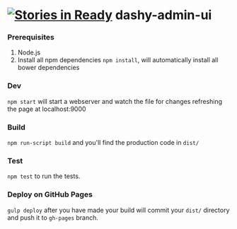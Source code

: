 [![Stories in Ready](https://badge.waffle.io/dashy-io/dashy-admin-ui.png?label=ready&title=Ready)](https://waffle.io/dashy-io/dashy-admin-ui)
dashy-admin-ui
==============

### Prerequisites
1) Node.js  
2) Install all npm dependencies `npm install`, will automatically install all bower dependencies

### Dev 
`npm start` will start a webserver and watch the file for changes refreshing the page at localhost:9000

### Build
`npm run-script build` and you'll find the production code in `dist/`

### Test
`npm test` to run the tests.

### Deploy on GitHub Pages
`gulp deploy` after you have made your build will commit your `dist/` directory and push it to `gh-pages` branch.
